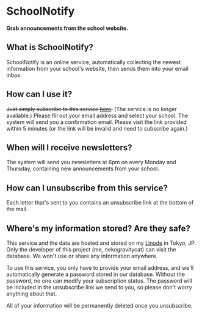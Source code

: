 # SchoolNotify
**Grab announcements from the school website.**

## What is SchoolNotify?
SchoolNotify is an online service, automatically collecting the newest information
from your school's website, then sends them into your email inbox.

## How can I use it?
~~Just simply subscribe to this service [here](https://sn.gravitycat.tw).~~ (The service is no longer available.)
Please fill out your email address and select your school.
The system will send you a confirmation email.
Please visit the link provided within 5 minutes
(or the link will be invalid and need to subscribe again.)

## When will I receive newsletters?
The system will send you newsletters at 6pm on every Monday and Thursday,
containing new announcements from your school.

## How can I unsubscribe from this service?
Each letter that's sent to you contains an unsubscribe link at the bottom of the mail.

## Where's my information stored? Are they safe?
This service and the data are hosted and stored on my [Linode](https://linode.com) in Tokyo, JP.
Only the developer of this project (me, nekogravitycat) can visit the database.
We won't use or share any information anywhere.

To use this service, you only have to provide your email address,
and we'll automatically generate a password stored in our database.
Without the password, no one can modify your subscription status.
The password will be included in the unsubscribe link we send to you,
so please don't worry anything about that.

All of your information will be permanently deleted once you unsubscribe.
